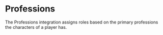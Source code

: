 # Professions

The Professions integration assigns roles based on the primary professions the characters of a player has.